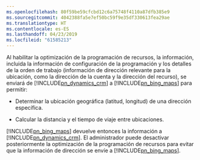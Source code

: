 ```yaml
---
ms.openlocfilehash: 80f59be59cfcbd12c6a75748f4110a87dfb385e9
ms.sourcegitcommit: 4042388fa5e7ef50bc59f9e35df330613fea29ae
ms.translationtype: HT
ms.contentlocale: es-ES
ms.lasthandoff: 04/23/2019
ms.locfileid: "61585213"
---
```

Al habilitar la optimización de la programación de recursos, la información, incluida la información de configuración de la programación y los detalles de la orden de trabajo (información de dirección relevante para la ubicación, como la dirección de la cuenta y la dirección del recurso), se enviará de [!INCLUDE[pn_dynamics_crm](pn-dynamics-crm.md)] a [!INCLUDE[pn_bing_maps](pn-bing-maps.md)] para permitir:  
  
-   Determinar la ubicación geográfica (latitud, longitud) de una dirección específica.  
  
-   Calcular la distancia y el tiempo de viaje entre ubicaciones.  
  
 [!INCLUDE[pn_bing_maps](pn-bing-maps.md)] devuelve entonces la información a [!INCLUDE[pn_dynamics_crm](pn-dynamics-crm.md)].  El administrador puede desactivar posteriormente la optimización de la programación de recursos para evitar que la información de dirección se envíe a [!INCLUDE[pn_bing_maps](pn-bing-maps.md)].